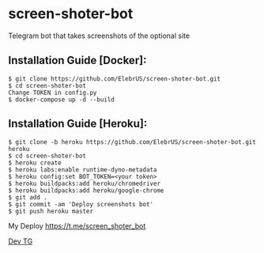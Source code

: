 # screen-shoter-bot
Telegram bot that takes screenshots of the optional site

## Installation Guide [Docker]:

```
$ git clone https://github.com/ElebrUS/screen-shoter-bot.git
$ cd screen-shoter-bot
Change TOKEN in config.py
$ docker-compose up -d --build
```

## Installation Guide [Heroku]:

```
$ git clone -b heroku https://github.com/ElebrUS/screen-shoter-bot.git heroku
$ cd screen-shoter-bot
$ heroku create
$ heroku labs:enable runtime-dyno-metadata
$ heroku config:set BOT_TOKEN=<your token>
$ heroku buildpacks:add heroku/chromedriver
$ heroku buildpacks:add heroku/google-chrome
$ git add .
$ git commit -am 'Deploy screenshots bot'
$ git push heroku master
```

My Deploy https://t.me/screen_shoter_bot

[Dev TG](https://t.me/ElebrUS)
